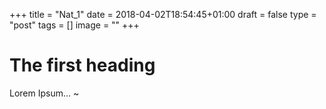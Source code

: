  +++
title = "Nat_1"
date = 2018-04-02T18:54:45+01:00
draft = false
type = "post"
tags = []
image = ""
+++

# The first heading

Lorem Ipsum...
~               